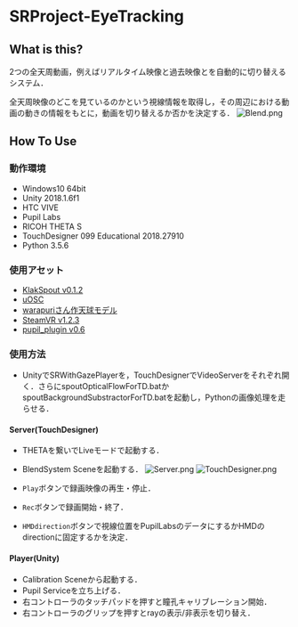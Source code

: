 # SRProject-EyeTracking

## What is this?

2つの全天周動画，例えばリアルタイム映像と過去映像とを自動的に切り替えるシステム．

全天周映像のどこを見ているのかという視線情報を取得し，その周辺における動画の動きの情報をもとに，動画を切り替えるか否かを決定する．
![Blend.png](https://github.com/inamilab/SRProject-EyeTracking/blob/develop/images/Blend.png)

## How To Use

### 動作環境

* Windows10 64bit
* Unity 2018.1.6f1
* HTC VIVE
* Pupil Labs
* RICOH THETA S
* TouchDesigner 099 Educational 2018.27910
* Python 3.5.6

### 使用アセット

* [KlakSpout v0.1.2](https://github.com/keijiro/KlakSpout)
* [uOSC](https://github.com/hecomi/uOSC)
* [warapuriさん作天球モデル](http://warapuri.com/post/131599525953/unity%E3%81%A8oculus%E3%81%A7360%E5%BA%A6%E3%83%91%E3%83%8E%E3%83%A9%E3%83%9E%E5%85%A8%E5%A4%A9%E5%91%A8%E5%8B%95%E7%94%BB%E3%82%92%E8%A6%8B%E3%82%8B%E6%96%B9%E6%B3%95%E7%84%A1%E6%96%99%E7%B7%A8)
* [SteamVR v1.2.3](https://github.com/ValveSoftware/steamvr_unity_plugin/releases/tag/1.2.3)
* [pupil_plugin v0.6](https://github.com/pupil-labs/hmd-eyes/releases)

### 使用方法

* UnityでSRWithGazePlayerを，TouchDesignerでVideoServerをそれぞれ開く．さらにspoutOpticalFlowForTD.batかspoutBackgroundSubstractorForTD.batを起動し，Pythonの画像処理を走らせる．

#### Server(TouchDesigner)

* THETAを繋いでLiveモードで起動する．
* BlendSystem Sceneを起動する．
![Server.png](https://github.com/inamilab/SRProject-EyeTracking/blob/develop/images/Server.png)
![TouchDesigner.png](https://github.com/inamilab/SRProject-EyeTracking/blob/develop/images/TouchDesigner.png)

* `Play`ボタンで録画映像の再生・停止．
* `Rec`ボタンで録画開始・終了．
* `HMDdirection`ボタンで視線位置をPupilLabsのデータにするかHMDのdirectionに固定するかを決定．

#### Player(Unity)

* Calibration Sceneから起動する．
* Pupil Serviceを立ち上げる．
* 右コントローラのタッチパッドを押すと瞳孔キャリブレーション開始．
* 右コントローラのグリップを押すとrayの表示/非表示を切り替え．
